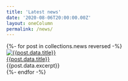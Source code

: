 ```yaml
---
title: 'Latest news'
date: '2020-08-06T20:00:00.00Z'
layout: oneColumn
permalink: /news/
---
```


<div class="w-100 pa0 ma0">
{%- for post in collections.news reversed -%}

<article class="w-100 flex flex-wrap items-start">
    <div class="w-100 w-40-ns">
        <a class="link dim" href="{{post.url}}">
            <img class="br1 shadow-4 overflow-hidden" src="{{post.data.headerImage}}" title="{{post.data.title}}">
        </a>
    </div>
    <div class="w-100 w-60-ns pl4">
        <a class="f4 f3-ns fw7 ttu link near-black underline-hover" href="{{post.url}}">{{post.data.title}}</a>
        <div class="f4 f4-ns grey lh-copy">{{post.data.excerpt}}</div>
    </div>
</article>
{%- endfor -%}
</div>
